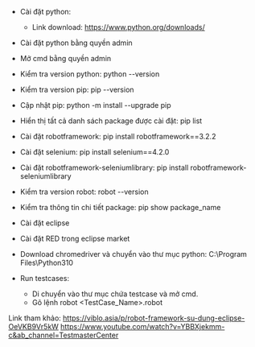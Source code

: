 - Cài đặt python:
	+ Link download: https://www.python.org/downloads/

- Cài đặt python bằng quyền admin
- Mở cmd bằng quyền admin

- Kiểm tra version python: python --version
- Kiểm tra version pip: pip --version
- Cập nhật pip: python -m install --upgrade pip
- Hiển thị tất cả danh sách package được cài đặt: pip list
- Cài đặt robotframework: pip install robotframework==3.2.2
- Cài đặt selenium: pip install selenium==4.2.0
- Cài đặt robotframework-seleniumlibrary: pip install robotframework-seleniumlibrary
- Kiểm tra version robot: robot --version
- Kiểm tra thông tin chi tiết package: pip show package_name

- Cài đặt eclipse
- Cài đặt RED trong eclipse market

- Download chromedriver và chuyển vào thư mục python: C:\Program Files\Python310

- Run testcases:
	+ Di chuyển vào thư mục chứa testcase và mở cmd.
	+ Gõ lệnh robot <TestCase_Name>.robot

Link tham khảo:
https://viblo.asia/p/robot-framework-su-dung-eclipse-OeVKB9Vr5kW
https://www.youtube.com/watch?v=YBBXjekmm-c&ab_channel=TestmasterCenter
